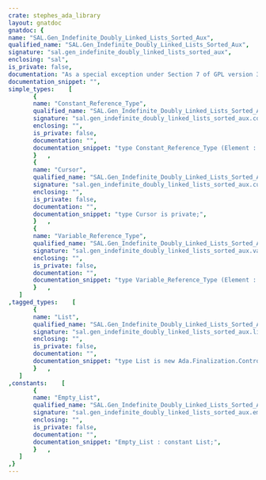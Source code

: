 ```yaml
---
crate: stephes_ada_library
layout: gnatdoc
gnatdoc: {
name: "SAL.Gen_Indefinite_Doubly_Linked_Lists_Sorted_Aux",
qualified_name: "SAL.Gen_Indefinite_Doubly_Linked_Lists_Sorted_Aux",
signature: "sal.gen_indefinite_doubly_linked_lists_sorted_aux",
enclosing: "sal",
is_private: false,
documentation: "As a special exception under Section 7 of GPL version 3, you are granted\nadditional permissions described in the GCC Runtime Library Exception,\nversion 3.1, as published by the Free Software Foundation.\n\n@formal Element_Type\n@formal Compare_Aux\n@formal Element_Compare",
documentation_snippet: "",
simple_types:    [
       {
       name: "Constant_Reference_Type",
       qualified_name: "SAL.Gen_Indefinite_Doubly_Linked_Lists_Sorted_Aux.Constant_Reference_Type",
       signature: "sal.gen_indefinite_doubly_linked_lists_sorted_aux.constant_reference_type",
       enclosing: "",
       is_private: false,
       documentation: "",
       documentation_snippet: "type Constant_Reference_Type (Element : not null access constant Element_Type) is private with\n  Implicit_Dereference => Element;",
       }   ,
       {
       name: "Cursor",
       qualified_name: "SAL.Gen_Indefinite_Doubly_Linked_Lists_Sorted_Aux.Cursor",
       signature: "sal.gen_indefinite_doubly_linked_lists_sorted_aux.cursor",
       enclosing: "",
       is_private: false,
       documentation: "",
       documentation_snippet: "type Cursor is private;",
       }   ,
       {
       name: "Variable_Reference_Type",
       qualified_name: "SAL.Gen_Indefinite_Doubly_Linked_Lists_Sorted_Aux.Variable_Reference_Type",
       signature: "sal.gen_indefinite_doubly_linked_lists_sorted_aux.variable_reference_type",
       enclosing: "",
       is_private: false,
       documentation: "",
       documentation_snippet: "type Variable_Reference_Type (Element : not null access Element_Type) is private with\n  Implicit_Dereference => Element;",
       }   ,
   ]
,tagged_types:    [
       {
       name: "List",
       qualified_name: "SAL.Gen_Indefinite_Doubly_Linked_Lists_Sorted_Aux.List",
       signature: "sal.gen_indefinite_doubly_linked_lists_sorted_aux.list",
       enclosing: "",
       is_private: false,
       documentation: "",
       documentation_snippet: "type List is new Ada.Finalization.Controlled with private\nwith\n  Constant_Indexing => Constant_Reference,\n  Variable_Indexing => Variable_Reference,\n  Default_Iterator  => Iterate,\n  Iterator_Element  => Element_Type;",
       }   ,
   ]
,constants:    [
       {
       name: "Empty_List",
       qualified_name: "SAL.Gen_Indefinite_Doubly_Linked_Lists_Sorted_Aux.Empty_List",
       signature: "sal.gen_indefinite_doubly_linked_lists_sorted_aux.empty_list",
       enclosing: "",
       is_private: false,
       documentation: "",
       documentation_snippet: "Empty_List : constant List;",
       }   ,
   ]
,}
---
```

